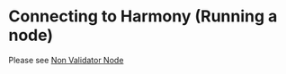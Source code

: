 # Connecting to Harmony \(Running a node\)

Please see [Non Validator Node](../../../../harmony-networks/connecting-to-the-harmony-network/non-validating-nodes.md)

